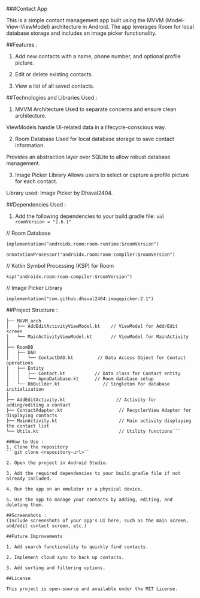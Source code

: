 ###Contact App

This is a simple contact management app built using the MVVM (Model-View-ViewModel) architecture in Android. The app leverages Room for local database storage and includes an image picker functionality.

##Features :

1. Add new contacts with a name, phone number, and optional profile picture.

2. Edit or delete existing contacts.

3. View a list of all saved contacts.

##Technologies and Libraries Used :

1. MVVM Architecture
Used to separate concerns and ensure clean architecture.

ViewModels handle UI-related data in a lifecycle-conscious way.

2. Room Database
Used for local database storage to save contact information.

Provides an abstraction layer over SQLite to allow robust database management.

3. Image Picker Library
Allows users to select or capture a profile picture for each contact.

Library used: Image Picker by Dhaval2404.

##Dependencies Used :
1. Add the following dependencies to your build.gradle file:
```val roomVersion = "2.6.1"```

// Room Database

```implementation("androidx.room:room-runtime:$roomVersion")```

```annotationProcessor("androidx.room:room-compiler:$roomVersion")```

// Kotlin Symbol Processing (KSP) for Room

```ksp("androidx.room:room-compiler:$roomVersion")```

// Image Picker Library

```implementation("com.github.dhaval2404:imagepicker:2.1")```

##Project Structure :

```com.example.phoneapp
├── MVVM_arch
│   ├── AddEditActivityViewModel.kt    // ViewModel for Add/Edit screen
│   └── MainActivityViewModel.kt       // ViewModel for MainActivity
│
├── RoomDB
│   ├── DAO
│   │   └── ContactDAO.kt         // Data Access Object for Contact operations
│   ├── Entity
│   │   ├── Contact.kt           // Data class for Contact entity
│   │   └── ApnaDatabase.kt      // Room database setup
│   └── DbBuilder.kt                // Singleton for database initialization
│
├── AddEditActivity.kt                   // Activity for adding/editing a contact
├── ContactAdapter.kt                     // RecyclerView Adapter for displaying contacts
├── MainActivity.kt                       // Main activity displaying the contact list
└── Utils.kt                              // Utility functions```

##How to Use :
1. Clone the repository
```git clone <repository-url>``

2. Open the project in Android Studio.

3. Add the required dependencies to your build.gradle file if not already included.

4. Run the app on an emulator or a physical device.

5. Use the app to manage your contacts by adding, editing, and deleting them.

##Screenshots :
(Include screenshots of your app's UI here, such as the main screen, add/edit contact screen, etc.)

##Future Improvements

1. Add search functionality to quickly find contacts.

2. Implement cloud sync to back up contacts.

3. Add sorting and filtering options.

##License

This project is open-source and available under the MIT License.
